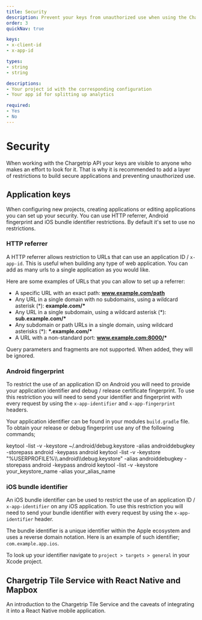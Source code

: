 ```yaml
---
title: Security
description: Prevent your keys from unauthorized use when using the Chargetrip API
order: 3
quickNav: true

keys:
- x-client-id
- x-app-id

types:
- string
- string

descriptions:
- Your project id with the corresponding configuration
- Your app id for splitting up analytics

required:
- Yes
- No
---
```

# Security
When working with the Chargetrip API your keys are visible to anyone who makes an effort to look for it. That is why it is recommended to add a layer of restrictions to build secure applications and preventing unauthorized use. 

## Application keys
When configuring new projects, creating applications or editing applications you can set up your security. You can use HTTP referrer, Android fingerprint and iOS bundle identifier restrictions. By default it's set to use no restrictions.

### HTTP referrer
A HTTP referrer allows restriction to URLs that can use an application ID / `x-app-id`. This is useful when building any type of web application. You can add as many urls to a single application as you would like.

Here are some examples of URLs that you can allow to set up a referrer:

- A specific URL with an exact path: __www.example.com/path__
- Any URL in a single domain with no subdomains, using a wildcard asterisk (\*): __example.com/*__
- Any URL in a single subdomain, using a wildcard asterisk (\*): __sub.example.com/*__
- Any subdomain or path URLs in a single domain, using wildcard asterisks (\*): __\*.example.com/*__
- A URL with a non-standard port: __www.example.com:8000/*__

<note display="block">
Query parameters and fragments are not supported. When added, they will be ignored.
</note>

### Android fingerprint
To restrict the use of an application ID on Android you will need to provide your application identifier and debug / release certificate fingerprint. To use this restriction you will need to send your identifier and fingerprint with every request by using the `x-app-identifier` and `x-app-fingerprint` headers.

Your application identifier can be found in your modules `build.gradle` file. To obtain your release or debug fingerprint use any of the following commands;

<code-block lang="bash" prefix="Security" title="Linux | macOS (debug)">
keytool -list -v -keystore ~/.android/debug.keystore -alias androiddebugkey -storepass android -keypass android
</code-block>

<code-block lang="bash" prefix="Security" title="Windows (debug)">
keytool -list -v -keystore "%USERPROFILE%\\.android\\debug.keystore" -alias androiddebugkey -storepass android -keypass android
</code-block>

<code-block lang="bash" prefix="Security" title="Linux | macOS | Windows (release)">
keytool -list -v -keystore your_keystore_name -alias your_alias_name
</code-block>

### iOS bundle identifier
An iOS bundle identifier can be used to restrict the use of an application ID / `x-app-identifier` on any iOS application. To use this restriction you will need to send your bundle identifier with every request by using the `x-app-identifier` header.

The bundle identifier is a unique identifier within the Apple ecosystem and uses a reverse domain notation. Here is an example of such identifier; `com.example.app.ios`.

To look up your identifier navigate to `project > targets > general` in your Xcode project.

<right-aside large="true">

<article-teaser src="/globe.svg" href="https://medium.com/chargetrip/chargetrip-tile-service-with-react-native-and-mapbox-228dae36a574">

## Chargetrip Tile Service with React Native and Mapbox
An introduction to the Chargetrip Tile Service and the caveats of integrating it into a React Native mobile application.

</article-teaser>

<latest-updates></latest-updates>

</right-aside>
		
